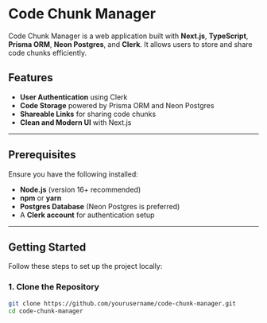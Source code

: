 # Code Chunk Manager

Code Chunk Manager is a web application built with **Next.js**, **TypeScript**, **Prisma ORM**, **Neon Postgres**, and **Clerk**. It allows users to store and share code chunks efficiently. 

## Features

- **User Authentication** using Clerk
- **Code Storage** powered by Prisma ORM and Neon Postgres
- **Shareable Links** for sharing code chunks
- **Clean and Modern UI** with Next.js

---

## Prerequisites

Ensure you have the following installed:

- **Node.js** (version 16+ recommended)
- **npm** or **yarn**
- **Postgres Database** (Neon Postgres is preferred)
- A **Clerk account** for authentication setup

---

## Getting Started

Follow these steps to set up the project locally:

### 1. Clone the Repository

```bash
git clone https://github.com/yourusername/code-chunk-manager.git
cd code-chunk-manager
